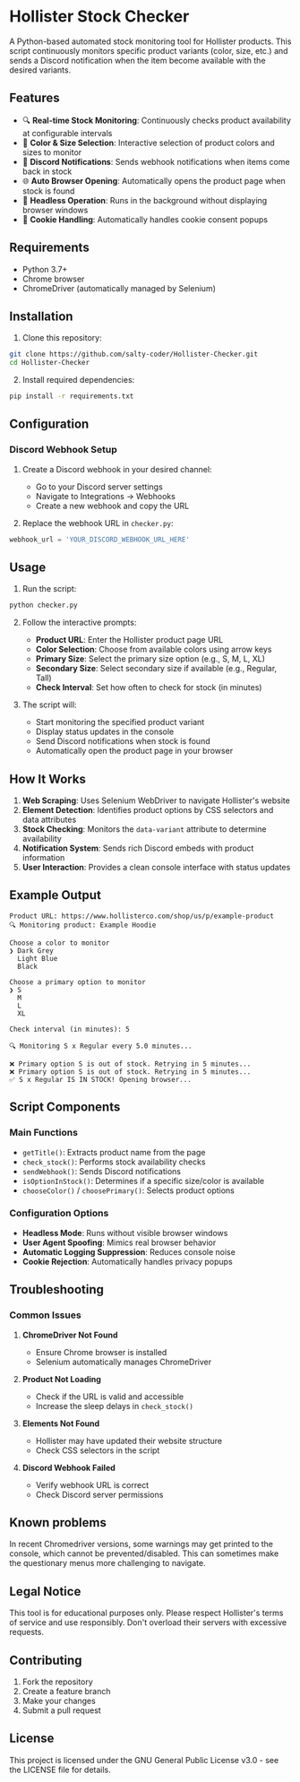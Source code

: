 # Hollister Stock Checker

A Python-based automated stock monitoring tool for Hollister products. This script continuously monitors specific product variants (color, size, etc.) and sends a Discord notification when the item become available with the desired variants.

## Features

- 🔍 **Real-time Stock Monitoring**: Continuously checks product availability at configurable intervals
- 🎨 **Color & Size Selection**: Interactive selection of product colors and sizes to monitor
- 📱 **Discord Notifications**: Sends webhook notifications when items come back in stock
- 🌐 **Auto Browser Opening**: Automatically opens the product page when stock is found
- 🤖 **Headless Operation**: Runs in the background without displaying browser windows
- 🍪 **Cookie Handling**: Automatically handles cookie consent popups

## Requirements

- Python 3.7+
- Chrome browser
- ChromeDriver (automatically managed by Selenium)

## Installation

1. Clone this repository:
```bash
git clone https://github.com/salty-coder/Hollister-Checker.git
cd Hollister-Checker
```

2. Install required dependencies:
```bash
pip install -r requirements.txt
```

## Configuration

### Discord Webhook Setup

1. Create a Discord webhook in your desired channel:
   - Go to your Discord server settings
   - Navigate to Integrations → Webhooks
   - Create a new webhook and copy the URL

2. Replace the webhook URL in `checker.py`:
```python
webhook_url = 'YOUR_DISCORD_WEBHOOK_URL_HERE'
```

## Usage

1. Run the script:
```bash
python checker.py
```

2. Follow the interactive prompts:
   - **Product URL**: Enter the Hollister product page URL
   - **Color Selection**: Choose from available colors using arrow keys
   - **Primary Size**: Select the primary size option (e.g., S, M, L, XL)
   - **Secondary Size**: Select secondary size if available (e.g., Regular, Tall)
   - **Check Interval**: Set how often to check for stock (in minutes)

3. The script will:
   - Start monitoring the specified product variant
   - Display status updates in the console
   - Send Discord notifications when stock is found
   - Automatically open the product page in your browser

## How It Works

1. **Web Scraping**: Uses Selenium WebDriver to navigate Hollister's website
2. **Element Detection**: Identifies product options by CSS selectors and data attributes
3. **Stock Checking**: Monitors the `data-variant` attribute to determine availability
4. **Notification System**: Sends rich Discord embeds with product information
5. **User Interaction**: Provides a clean console interface with status updates

## Example Output

```
Product URL: https://www.hollisterco.com/shop/us/p/example-product
🔍 Monitoring product: Example Hoodie

Choose a color to monitor
❯ Dark Grey
  Light Blue
  Black

Choose a primary option to monitor
❯ S
  M
  L
  XL

Check interval (in minutes): 5

🔍 Monitoring S x Regular every 5.0 minutes...

❌ Primary option S is out of stock. Retrying in 5 minutes...
❌ Primary option S is out of stock. Retrying in 5 minutes...
✅ S x Regular IS IN STOCK! Opening browser...
```

## Script Components

### Main Functions

- `getTitle()`: Extracts product name from the page
- `check_stock()`: Performs stock availability checks
- `sendWebhook()`: Sends Discord notifications
- `isOptionInStock()`: Determines if a specific size/color is available
- `chooseColor()` / `choosePrimary()`: Selects product options

### Configuration Options

- **Headless Mode**: Runs without visible browser windows
- **User Agent Spoofing**: Mimics real browser behavior
- **Automatic Logging Suppression**: Reduces console noise
- **Cookie Rejection**: Automatically handles privacy popups

## Troubleshooting

### Common Issues

1. **ChromeDriver Not Found**
   - Ensure Chrome browser is installed
   - Selenium automatically manages ChromeDriver

2. **Product Not Loading**
   - Check if the URL is valid and accessible
   - Increase the sleep delays in `check_stock()`

3. **Elements Not Found**
   - Hollister may have updated their website structure
   - Check CSS selectors in the script

4. **Discord Webhook Failed**
   - Verify webhook URL is correct
   - Check Discord server permissions

## Known problems

In recent Chromedriver versions, some warnings may get printed to the console, which cannot be prevented/disabled. This can sometimes make the questionary menus more challenging to navigate.

## Legal Notice

This tool is for educational purposes only. Please respect Hollister's terms of service and use responsibly. Don't overload their servers with excessive requests.

## Contributing

1. Fork the repository
2. Create a feature branch
3. Make your changes
4. Submit a pull request

## License

This project is licensed under the GNU General Public License v3.0 - see the LICENSE file for details.
